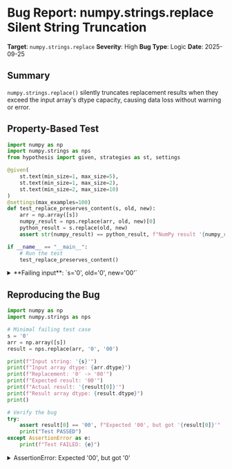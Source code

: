# Bug Report: numpy.strings.replace Silent String Truncation

**Target**: `numpy.strings.replace`
**Severity**: High
**Bug Type**: Logic
**Date**: 2025-09-25

## Summary

`numpy.strings.replace()` silently truncates replacement results when they exceed the input array's dtype capacity, causing data loss without warning or error.

## Property-Based Test

```python
import numpy as np
import numpy.strings as nps
from hypothesis import given, strategies as st, settings

@given(
    st.text(min_size=1, max_size=5),
    st.text(min_size=1, max_size=2),
    st.text(min_size=2, max_size=10)
)
@settings(max_examples=100)
def test_replace_preserves_content(s, old, new):
    arr = np.array([s])
    numpy_result = nps.replace(arr, old, new)[0]
    python_result = s.replace(old, new)
    assert str(numpy_result) == python_result, f"NumPy result '{numpy_result}' != Python result '{python_result}' for s='{s}', old='{old}', new='{new}'"

if __name__ == "__main__":
    # Run the test
    test_replace_preserves_content()
```

<details>

<summary>
**Failing input**: `s='0', old='0', new='00'`
</summary>
```
Traceback (most recent call last):
  File "/home/npc/pbt/agentic-pbt/worker_/59/hypo.py", line 19, in <module>
    test_replace_preserves_content()
    ~~~~~~~~~~~~~~~~~~~~~~~~~~~~~~^^
  File "/home/npc/pbt/agentic-pbt/worker_/59/hypo.py", line 6, in test_replace_preserves_content
    st.text(min_size=1, max_size=5),
               ^^^
  File "/home/npc/miniconda/lib/python3.13/site-packages/hypothesis/core.py", line 2124, in wrapped_test
    raise the_error_hypothesis_found
  File "/home/npc/pbt/agentic-pbt/worker_/59/hypo.py", line 15, in test_replace_preserves_content
    assert str(numpy_result) == python_result, f"NumPy result '{numpy_result}' != Python result '{python_result}' for s='{s}', old='{old}', new='{new}'"
           ^^^^^^^^^^^^^^^^^^^^^^^^^^^^^^^^^^
AssertionError: NumPy result '0' != Python result '00' for s='0', old='0', new='00'
Falsifying example: test_replace_preserves_content(
    s='0',
    old='0',
    new='00',  # or any other generated value
)
```
</details>

## Reproducing the Bug

```python
import numpy as np
import numpy.strings as nps

# Minimal failing test case
s = '0'
arr = np.array([s])
result = nps.replace(arr, '0', '00')

print(f"Input string: '{s}'")
print(f"Input array dtype: {arr.dtype}")
print(f"Replacement: '0' -> '00'")
print(f"Expected result: '00'")
print(f"Actual result: '{result[0]}'")
print(f"Result array dtype: {result.dtype}")
print()

# Verify the bug
try:
    assert result[0] == '00', f"Expected '00', but got '{result[0]}'"
    print("Test PASSED")
except AssertionError as e:
    print(f"Test FAILED: {e}")
```

<details>

<summary>
AssertionError: Expected '00', but got '0'
</summary>
```
Input string: '0'
Input array dtype: <U1
Replacement: '0' -> '00'
Expected result: '00'
Actual result: '0'
Result array dtype: <U1

Test FAILED: Expected '00', but got '0'
```
</details>

## Why This Is A Bug

This behavior violates numpy.strings.replace's documented contract in multiple ways:

1. **Documentation Promise Violated**: The function documentation states it returns "a copy of the string with occurrences of substring old replaced by new" and references `str.replace` in its "See Also" section. Python's `'0'.replace('0', '00')` correctly returns `'00'`, but numpy's implementation returns `'0'`.

2. **Silent Data Loss**: The function silently truncates data without any warning, error, or indication that information has been lost. This is particularly dangerous as it can corrupt data in production systems without detection.

3. **Inconsistent with Other NumPy Functions**: Other string functions like `numpy.strings.ljust()` correctly handle dtype expansion when needed. The replace function's behavior is inconsistent with the rest of the library.

4. **Affects All dtype Sizes**: Testing reveals this isn't limited to `<U1` arrays. Any replacement that would exceed the current dtype capacity gets truncated:
   - `<U1` array: '0' → '00' truncates to '0'
   - `<U2` array: '00' → '0000' truncates to '00'
   - `<U3` array: 'abc' with 'a' → 'aaaaa' truncates to 'aaabc' instead of 'aaaaabc'

## Relevant Context

The numpy.strings.replace function maintains the input array's dtype even when the replacement operation would require a larger dtype to store the complete result. This differs from:

- Python's native `str.replace()` which always returns the complete replacement
- NumPy's own `numpy.strings.ljust()` which correctly expands dtype when padding strings
- User expectations based on the documentation which implies element-wise `str.replace` behavior

Documentation link: https://numpy.org/doc/stable/reference/generated/numpy.strings.replace.html

The issue stems from the output array being pre-allocated with the same dtype as the input array, without calculating the maximum possible string length after replacements.

## Proposed Fix

The function should calculate the maximum possible output string length before allocating the output array. Here's a high-level approach:

1. Scan through all input strings to determine the maximum length after replacement
2. Allocate the output array with an appropriate dtype size
3. Perform the replacements

This would align the behavior with user expectations and the documented contract, preventing silent data loss while maintaining consistency with other NumPy string functions.